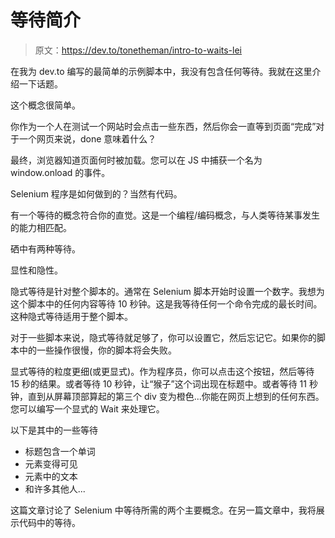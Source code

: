 # 等待简介

> 原文：<https://dev.to/tonetheman/intro-to-waits-lei>

在我为 dev.to 编写的最简单的示例脚本中，我没有包含任何等待。我就在这里介绍一下话题。

这个概念很简单。

你作为一个人在测试一个网站时会点击一些东西，然后你会一直等到页面“完成”对于一个网页来说，done 意味着什么？

最终，浏览器知道页面何时被加载。您可以在 JS 中捕获一个名为 window.onload 的事件。

Selenium 程序是如何做到的？当然有代码。

有一个等待的概念符合你的直觉。这是一个编程/编码概念，与人类等待某事发生的能力相匹配。

硒中有两种等待。

显性和隐性。

隐式等待是针对整个脚本的。通常在 Selenium 脚本开始时设置一个数字。我想为这个脚本中的任何内容等待 10 秒钟。这是我等待任何一个命令完成的最长时间。这种隐式等待适用于整个脚本。

对于一些脚本来说，隐式等待就足够了，你可以设置它，然后忘记它。如果你的脚本中的一些操作很慢，你的脚本将会失败。

显式等待的粒度更细(或更显式)。作为程序员，你可以点击这个按钮，然后等待 15 秒的结果。或者等待 10 秒钟，让“猴子”这个词出现在标题中。或者等待 11 秒钟，直到从屏幕顶部算起的第三个 div 变为橙色...你能在网页上想到的任何东西。您可以编写一个显式的 Wait 来处理它。

以下是其中的一些等待

*   标题包含一个单词
*   元素变得可见
*   元素中的文本
*   和许多其他人...

这篇文章讨论了 Selenium 中等待所需的两个主要概念。在另一篇文章中，我将展示代码中的等待。